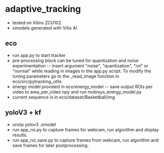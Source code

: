 # adaptive_tracking
- tested on Xilinx ZCU102 
- xmodels generated with Vitis AI

## eco
- run app.py to start tracker
- pre-processing block can be tuned for quantization and noise experimentation -- insert argument "noise", "quantization", "roi" or "normal" while reading in images in the app.py script. To modify the tuning parameters go to the _read_image function in eco/src/pytracking_utils
- energy model provided in eco/energy_model -- save output ROIs per video to area_per_video.npy and run mobisys_energy_model.py 
- current sequence is in eco/dataset/Basketball/img



## yoloV3 + kf
- unzip yolov3 .xmodel
- run app_roi.py to capture frames for webcam, run algorithm and display results.
- run app_roi_save.py to capture frames from webcam, run algorithm and save frames for later postprocessing.


